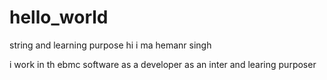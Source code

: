 # hello_world
string and learning purpose
hi i ma hemanr singh 

i work in th ebmc software as a developer as an inter and learing purposer
